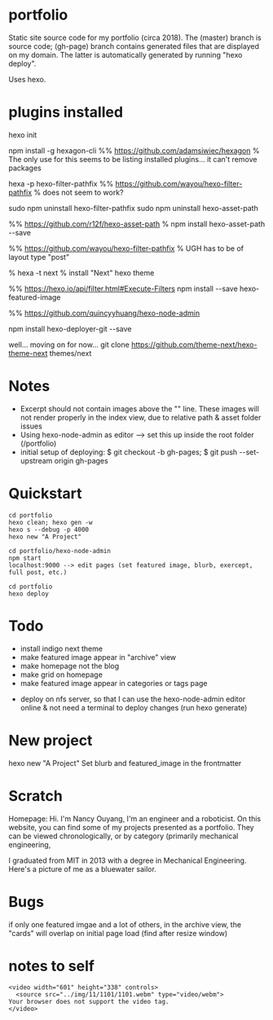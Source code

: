 # portfolio

Static site source code for my portfolio (circa 2018). The (master) branch is
source code; (gh-page) branch contains generated files that are displayed on my
domain. The latter is automatically generated by running "hexo deploy".

Uses hexo.

# plugins installed

hexo init

npm install -g hexagon-cli
%% https://github.com/adamsiwiec/hexagon
% The only use for this seems to be listing installed plugins... it can't remove packages

hexa -p hexo-filter-pathfix
%% https://github.com/wayou/hexo-filter-pathfix
% does not seem to work?

sudo npm uninstall hexo-filter-pathfix
sudo npm uninstall hexo-asset-path

%% https://github.com/r12f/hexo-asset-path
%  npm install hexo-asset-path --save

%% https://github.com/wayou/hexo-filter-pathfix
% UGH has to be of layout type "post"

% hexa -t next 
% install "Next" hexo theme


%% https://hexo.io/api/filter.html#Execute-Filters
npm install --save hexo-featured-image

%% https://github.com/quincyyhuang/hexo-node-admin

npm install hexo-deployer-git --save

well... moving on for now...
git clone https://github.com/theme-next/hexo-theme-next themes/next


# Notes

- Excerpt should not contain images above the "<!--more-->" line. These images
  will not render properly in the index view, due to relative path & asset
  folder issues
- Using hexo-node-admin as editor  --> set this up inside the root folder
  (/portfolio)
- initial setup of deploying: $ git checkout -b gh-pages; $ git push
  --set-upstream origin gh-pages

# Quickstart

```
cd portfolio
hexo clean; hexo gen -w
hexo s --debug -p 4000
hexo new "A Project"

cd portfolio/hexo-node-admin
npm start
localhost:9000 --> edit pages (set featured image, blurb, exercept, full post, etc.)

cd portfolio
hexo deploy
```


# Todo
+ install indigo next theme
+ make featured image appear in "archive" view
+ make homepage not the blog
+ make grid on homepage
+ make featured image appear in categories or tags page
- deploy on nfs server, so that I can use the hexo-node-admin editor online &
  not need a terminal to deploy changes (run hexo generate)

# New project

hexo new "A Project"
Set blurb and featured_image in the frontmatter

# Scratch

Homepage:
Hi. I'm Nancy Ouyang, I'm an engineer and a roboticist.
On this website, you can find some of my projects presented as a portfolio. They
can be viewed chronologically, or by category (primarily mechanical engineering,

I graduated from MIT in 2013 with a degree in Mechanical Engineering.
Here's a picture of me as a bluewater sailor.


# Bugs 

if only one featured imgae and a lot of others, in the archive view, the "cards"
will overlap on initial page load (find after resize window)



# notes to self

```
<video width="601" height="338" controls>
  <source src="../img/11/1101/1101.webm" type="video/webm">
Your browser does not support the video tag.
</video>
```
